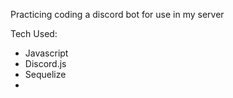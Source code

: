 Practicing coding a discord bot for use in my server

Tech Used:
- Javascript
- Discord.js 
- Sequelize
- 